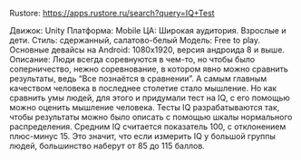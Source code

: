 Rustore: https://apps.rustore.ru/search?query=IQ+Test

Движок: Unity
Платформа: Mobile
ЦА: Широкая аудитория. Взрослые и дети.
Стиль: сдержанный, салатово-белый
Модель: Free to play.
Основные девайсы на Android: 1080x1920, версия андроида 8 и выше.
Описание:
Люди всегда соревнуются в чем-то, но чтобы было соперничество, нежно 
соревнование, в котором явно можно сравнить результаты, ведь “Все познаётся в 
сравнении”. А самым главным качеством человека в последнее столетие стало 
мышление. Но как сравнить умы людей, для этого и придумали тест на IQ, с его 
помощью можно оценить мышление человека. 
Тесты IQ разрабатываются так, чтобы результаты можно было описать с 
помощью шкалы нормального распределения. Средним IQ считается показатель 
100, с отклонением плюс-минус 15. Это значит, что если измерить IQ у большой 
группы людей, большинство наберут от 85 до 115 баллов.
